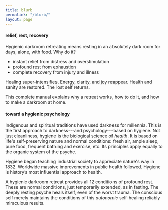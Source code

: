 ```yaml
---
title: blurb
permalink: "/blurb/"
layout: page
---
```


#### relief, rest, recovery

Hygienic darkroom retreating means resting in an absolutely dark room for days, alone, with food. Why do it? 

- instant relief from distress and overstimulation
- profound rest from exhaustion
- complete recovery from injury and illness

Healing super-intensifies. Energy, clarity, and joy reappear. Health and sanity are restored. The lost self returns.

This complete manual explains why a retreat works, how to do it, and how to make a darkroom at home.

#### toward a hygienic psychology

Indigenous and spiritual traditions have used darkness for millennia. This is the first approach to darkness---and psychology---based on hygiene. Not just cleanliness, hygiene is the biological science of _health_. It is based on life's self-preserving nature and normal conditions: fresh air, ample sleep, pure food, frequent bathing and exercise, etc. Its principles apply equally to the organic system of the psyche.

Hygiene began teaching industrial society to appreciate nature's way in 1832. Worldwide massive improvements in public health followed. Hygiene is history’s most influential approach to health. 

A hygienic darkroom retreat provides all 12 conditions of profound rest. These are normal conditions, just temporarily extended, as in fasting. The deeply resting psyche heals itself, even of the worst trauma. The conscious self merely maintains the conditions of this _autonomic_ self-healing reliably miraculous results.

